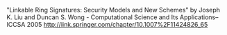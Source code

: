 "Linkable Ring Signatures: Security Models and New Schemes" by Joseph K. Liu and Duncan S. Wong - Computational Science and Its Applications–ICCSA 2005 http://link.springer.com/chapter/10.1007%2F11424826_65
